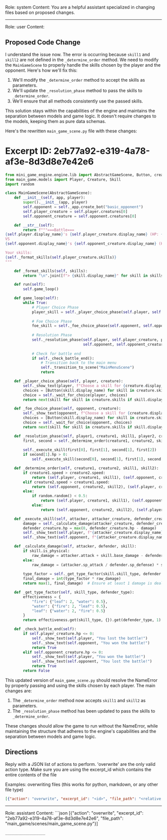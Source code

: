 Role: system
Content: You are a helpful assistant specialized in changing files based on proposed changes.
__________________
Role: user
Content: 
## Proposed Code Change
I understand the issue now. The error is occurring because `skill1` and `skill2` are not defined in the `_determine_order` method. We need to modify the `MainGameScene` to properly handle the skills chosen by the player and the opponent. Here's how we'll fix this:

1. We'll modify the `_determine_order` method to accept the skills as parameters.
2. We'll update the `_resolution_phase` method to pass the skills to `_determine_order`.
3. We'll ensure that all methods consistently use the passed skills.

This solution stays within the capabilities of the engine and maintains the separation between models and game logic. It doesn't require changes to the models, keeping them as pure data schemas.

Here's the rewritten `main_game_scene.py` file with these changes:

# Excerpt ID: 2eb77a92-e319-4a78-af3e-8d3d8e7e42e6
```python main_game/scenes/main_game_scene.py
from mini_game_engine.engine.lib import AbstractGameScene, Button, create_from_game_database
from main_game.models import Player, Creature, Skill
import random

class MainGameScene(AbstractGameScene):
    def __init__(self, app, player):
        super().__init__(app, player)
        self.opponent = self._app.create_bot("basic_opponent")
        self.player_creature = self.player.creatures[0]
        self.opponent_creature = self.opponent.creatures[0]

    def __str__(self):
        return f"""===Battle===
{self.player.display_name}'s {self.player_creature.display_name} (HP: {self.player_creature.hp}/{self.player_creature.max_hp})
VS
{self.opponent.display_name}'s {self.opponent_creature.display_name} (HP: {self.opponent_creature.hp}/{self.opponent_creature.max_hp})

Your skills:
{self._format_skills(self.player_creature.skills)}
"""

    def _format_skills(self, skills):
        return "\n".join([f"> {skill.display_name}" for skill in skills])

    def run(self):
        self.game_loop()

    def game_loop(self):
        while True:
            # Player Choice Phase
            player_skill = self._player_choice_phase(self.player, self.player_creature)
            
            # Foe Choice Phase
            foe_skill = self._foe_choice_phase(self.opponent, self.opponent_creature)
            
            # Resolution Phase
            self._resolution_phase(self.player, self.player_creature, player_skill,
                                   self.opponent, self.opponent_creature, foe_skill)
            
            # Check for battle end
            if self._check_battle_end():
                # Transition back to the main menu
                self._transition_to_scene("MainMenuScene")
                return

    def _player_choice_phase(self, player, creature):
        self._show_text(player, f"Choose a skill for {creature.display_name}")
        choices = [Button(skill.display_name) for skill in creature.skills]
        choice = self._wait_for_choice(player, choices)
        return next(skill for skill in creature.skills if skill.display_name == choice.display_name)

    def _foe_choice_phase(self, opponent, creature):
        self._show_text(opponent, f"Choose a skill for {creature.display_name}")
        choices = [Button(skill.display_name) for skill in creature.skills]
        choice = self._wait_for_choice(opponent, choices)
        return next(skill for skill in creature.skills if skill.display_name == choice.display_name)

    def _resolution_phase(self, player1, creature1, skill1, player2, creature2, skill2):
        first, second = self._determine_order(creature1, creature2, skill1, skill2)
        
        self._execute_skill(first[0], first[1], second[1], first[2])
        if second[1].hp > 0:
            self._execute_skill(second[0], second[1], first[1], second[2])

    def _determine_order(self, creature1, creature2, skill1, skill2):
        if creature1.speed > creature2.speed:
            return (self.player, creature1, skill1), (self.opponent, creature2, skill2)
        elif creature2.speed > creature1.speed:
            return (self.opponent, creature2, skill2), (self.player, creature1, skill1)
        else:
            if random.random() < 0.5:
                return (self.player, creature1, skill1), (self.opponent, creature2, skill2)
            else:
                return (self.opponent, creature2, skill2), (self.player, creature1, skill1)

    def _execute_skill(self, attacker, attacker_creature, defender_creature, skill):
        damage = self._calculate_damage(attacker_creature, defender_creature, skill)
        defender_creature.hp = max(0, defender_creature.hp - damage)
        self._show_text(self.player, f"{attacker_creature.display_name} used {skill.display_name} and dealt {damage} damage to {defender_creature.display_name}")
        self._show_text(self.opponent, f"{attacker_creature.display_name} used {skill.display_name} and dealt {damage} damage to {defender_creature.display_name}")

    def _calculate_damage(self, attacker, defender, skill):
        if skill.is_physical:
            raw_damage = attacker.attack + skill.base_damage - defender.defense
        else:
            raw_damage = (attacker.sp_attack / defender.sp_defense) * skill.base_damage
        
        type_factor = self._get_type_factor(skill.skill_type, defender.creature_type)
        final_damage = int(type_factor * raw_damage)
        return max(1, final_damage)  # Ensure at least 1 damage is dealt

    def _get_type_factor(self, skill_type, defender_type):
        effectiveness = {
            "fire": {"leaf": 2, "water": 0.5},
            "water": {"fire": 2, "leaf": 0.5},
            "leaf": {"water": 2, "fire": 0.5}
        }
        return effectiveness.get(skill_type, {}).get(defender_type, 1)

    def _check_battle_end(self):
        if self.player_creature.hp <= 0:
            self._show_text(self.player, "You lost the battle!")
            self._show_text(self.opponent, "You won the battle!")
            return True
        elif self.opponent_creature.hp <= 0:
            self._show_text(self.player, "You won the battle!")
            self._show_text(self.opponent, "You lost the battle!")
            return True
        return False
```

This updated version of `main_game_scene.py` should resolve the NameError by properly passing and using the skills chosen by each player. The main changes are:

1. The `_determine_order` method now accepts `skill1` and `skill2` as parameters.
2. The `_resolution_phase` method has been updated to pass the skills to `_determine_order`.

These changes should allow the game to run without the NameError, while maintaining the structure that adheres to the engine's capabilities and the separation between models and game logic.

## Directions
Reply with a JSON list of actions to perform. 'overwrite' are the only valid action type. 
Make sure you are using the excerpt_id which contains the entire contents of the file

Examples:
overwriting files (this works for python, markdown, or any other file type)
```json output_example1
[{"action": "overwrite", "excerpt_id": "<id>", "file_path": "<relative file path>"}]
```

__________________
Role: assistant
Content: ```json
[{"action": "overwrite", "excerpt_id": "2eb77a92-e319-4a78-af3e-8d3d8e7e42e6", "file_path": "main_game/scenes/main_game_scene.py"}]
```
__________________
